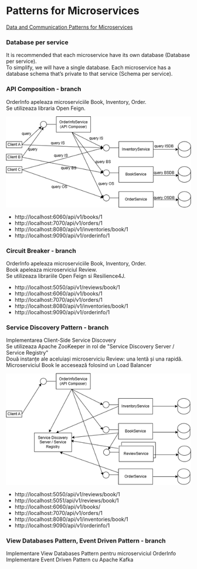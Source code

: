 # Patterns for Microservices 
[Data and Communication Patterns for Microservices](https://thorben-janssen.com)

### Database per service
It is recommended that each microservice have its own database (Database per service).  
To simplify, we will have a single database. Each microservice has a database schema that’s private to that service (Schema per service).

### API Composition - branch

OrderInfo apeleaza microserviciile  Book, Inventory, Order.  
Se utilizeaza libraria Open Feign.  

![](docs/diagrams/api-composition.png)

- http://localhost:6060/api/v1/books/1
- http://localhost:7070/api/v1/orders/1
- http://localhost:8080/api/v1/inventories/book/1
- http://localhost:9090/api/v1/orderinfo/1

### Circuit Breaker - branch

OrderInfo apeleaza microserviciile Book, Inventory, Order.  
Book apeleaza microserviciul Review.  
Se utilizeaza librariile Open Feign si Resilience4J.   

- http://localhost:5050/api/v1/reviews/book/1
- http://localhost:6060/api/v1/books/1
- http://localhost:7070/api/v1/orders/1
- http://localhost:8080/api/v1/inventories/book/1
- http://localhost:9090/api/v1/orderinfo/1

### Service Discovery Pattern - branch

Implementarea Client-Side Service Discovery   
Se utilizeaza Apache ZooKeeper in rol de "Service Discovery Server / Service Registry"  
Două instanțe ale aceluiași microserviciu Review: una lentă și una rapidă. Microserviciul Book le accesează folosind un Load Balancer  

![](docs/diagrams/service-discovery.png)

- http://localhost:5050/api/v1/reviews/book/1
- http://localhost:5051/api/v1/reviews/book/1
- http://localhost:6060/api/v1/books/
- http://localhost:7070/api/v1/orders/1
- http://localhost:8080/api/v1/inventories/book/1
- http://localhost:9090/api/v1/orderinfo/1

### View Databases Pattern, Event Driven Pattern - branch
Implementare View Databases Pattern pentru microserviciul OrderInfo
Implementare Event Driven Pattern cu Apache Kafka
